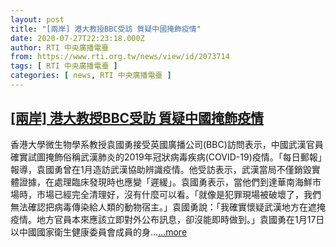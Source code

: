 ```yaml
---
layout: post
title: "[兩岸] 港大教授BBC受訪 質疑中國掩飾疫情"
date: 2020-07-27T22:23:18.000Z
author: RTI 中央廣播電臺
from: https://www.rti.org.tw/news/view/id/2073714
tags: [ RTI 中央廣播電臺 ]
categories: [ news, RTI 中央廣播電臺 ]
---
```

<!--1595888598000-->
[[兩岸] 港大教授BBC受訪 質疑中國掩飾疫情](https://www.rti.org.tw/news/view/id/2073714)
------

<div>
香港大學微生物學系教授袁國勇接受英國廣播公司(BBC)訪問表示，中國武漢官員確實試圖掩飾俗稱武漢肺炎的2019年冠狀病毒疾病(COVID-19)疫情。「每日郵報」報導，袁國勇曾在1月造訪武漢協助辨識疫情。他受訪表示，武漢當局不僅銷毀實體證據，在處理臨床發現時也應變「遲緩」。袁國勇表示，當他們到達華南海鮮市場時，市場已經完全清理好，沒有什麼可以看。「就像是犯罪現場被破壞了，我們無法確認把病毒傳染給人類的動物宿主。」袁國勇說：「我確實懷疑武漢地方在遮掩疫情。地方官員本來應該立即對外公布訊息，卻沒能即時做到。」袁國勇在1月17日以中國國家衛生健康委員會成員的身...<a target="_blank" href="https://www.rti.org.tw/news/view/id/2073714">...more</a>
</div>
